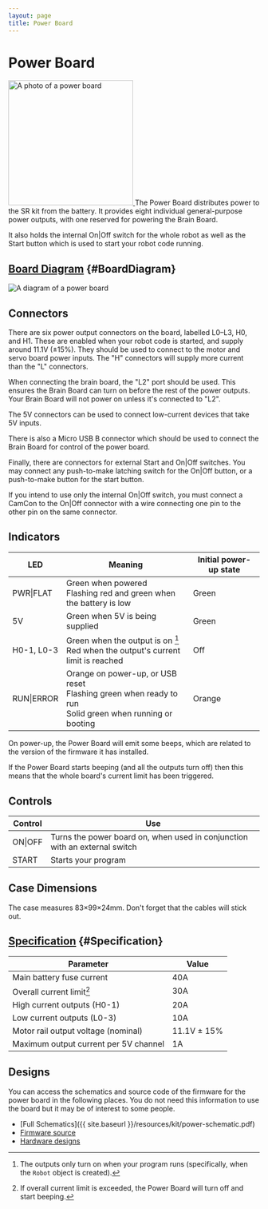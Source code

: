 ```yaml
---
layout: page
title: Power Board
---
```


Power Board
===========

<a href="{{ site.baseurl }}/images/content/kit/pbv4.png">
	<img src="{{ site.baseurl }}/images/content/kit/pbv4.png" alt="A photo of a power board" title="The Power Board, click to view larger" width="250px" class="right" />
</a>
The Power Board distributes power to the SR kit from the battery. It provides
eight individual general-purpose power outputs, with one reserved for powering
the Brain Board.

It also holds the internal On|Off switch for the whole robot as well as
the Start button which is used to start your robot code running.

[Board Diagram](#BoardDiagram) {#BoardDiagram}
----------
<img src="{{ site.baseurl }}/images/content/kit/power_board_v4_diagram.png" alt="A diagram of a power board" />

Connectors
----------

There are six power output connectors on the board, labelled L0–L3, H0, and H1.
These are enabled when your robot code is started, and supply around 11.1V
(±15%). They should be used to connect to the motor and servo board power
inputs. The "H" connectors will supply more current than the "L" connectors.

<div class="warning">When connecting the brain board, the "L2" port should be
used. This ensures the Brain Board can turn on before the rest of the power
outputs. Your Brain Board will not power on unless it's connected to "L2".</div>

The 5V connectors can be used to connect low-current devices that take 5V
inputs.

There is also a Micro USB B connector which should be used to connect the Brain
Board for control of the power board.

Finally, there are connectors for external Start and On\|Off switches. You may
connect any push-to-make latching switch for the On\|Off button, or a
push-to-make button for the start button.

<div class="info">If you intend to use only the internal On|Off switch, you
must connect a CamCon to the On|Off connector with a wire connecting one pin to
the other pin on the same connector.</div>

Indicators
----------

|   LED           | Meaning                         | Initial power-up state
|-----------------|---------------------------------|----------------------
| PWR\|FLAT       | Green when powered<br />Flashing red and green when the battery is low | Green
| 5V              | Green when 5V is being supplied | Green
| H0-1, L0-3      | Green when the output is on [^1]<br />Red when the output's current limit is reached | Off
| RUN\|ERROR      | Orange on power-up, or USB reset <br />Flashing green when ready to run<br /> Solid green when running or booting | Orange

[^1]: The outputs only turn on when your program runs (specifically, when the `Robot` object is created).

On power-up, the Power Board will emit some beeps, which are related to the version of the firmware it has installed.

If the Power Board starts beeping (and all the outputs turn off) then this
means that the whole board's current limit has been triggered.

Controls
--------

| Control        | Use
|----------------|----------------------------
| ON\|OFF        | Turns the power board on, when used in conjunction with an external switch
| START          | Starts your program


Case Dimensions
---------------

The case measures 83×99×24mm. Don't forget that the cables will stick out.

[Specification](#Specification) {#Specification}
-------------

|  Parameter                           |   Value   |
|--------------------------------------|-----------|
| Main battery fuse current            | 40A       |
| Overall current limit[^2]            | 30A       |
| High current outputs (H0-1)          | 20A       |
| Low current outputs (L0-3)           | 10A       |
| Motor rail output voltage (nominal)  | 11.1V ± 15% |
| Maximum output current per 5V channel| 1A        |

[^2]: If overall current limit is exceeded, the Power Board will turn off and start beeping.


Designs
-------

You can access the schematics and source code of the firmware for the power board in the following places.
You do not need this information to use the board but it may be of interest to some people.

* [Full Schematics]({{ site.baseurl }}/resources/kit/power-schematic.pdf)
* [Firmware source](https://github.com/srobo/power-v4-fw)
* [Hardware designs](https://github.com/srobo/power-v4-hw)
